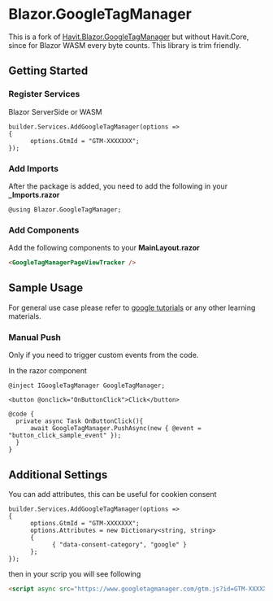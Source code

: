 # Blazor.GoogleTagManager
This is a fork of [Havit.Blazor.GoogleTagManager](https://github.com/havit/Havit.Blazor/tree/master/Havit.Blazor.GoogleTagManager) but without Havit.Core, since for Blazor WASM every byte counts.
This library is trim friendly.

## Getting Started
### Register Services
Blazor ServerSide or WASM
```CSharp
builder.Services.AddGoogleTagManager(options =>
{
      options.GtmId = "GTM-XXXXXXX";
});
```

### Add Imports
After the package is added, you need to add the following in your **_Imports.razor**
```CSharp
@using Blazor.GoogleTagManager;
```

### Add Components
Add the following components to your **MainLayout.razor**
```HTML
<GoogleTagManagerPageViewTracker />
```

## Sample Usage
For general use case please refer to [google tutorials](https://support.google.com/tagmanager/answer/6103696?hl=en) or any other learning materials.

### Manual Push
Only if you need to trigger custom events from the code.

In the razor component
```CSharp
@inject IGoogleTagManager GoogleTagManager;

<button @onclick="OnButtonClick">Click</button>

@code {
  private async Task OnButtonClick(){
      await GoogleTagManager.PushAsync(new { @event = "button_click_sample_event" });
  }
}
```

## Additional Settings
You can add attributes, this can be useful for cookien consent
```CSharp
builder.Services.AddGoogleTagManager(options =>
{
      options.GtmId = "GTM-XXXXXXX";
      options.Attributes = new Dictionary<string, string>
      {
            { "data-consent-category", "google" }
      };
});
```
then in your scrip you will see following
```HTML
<script async src="https://www.googletagmanager.com/gtm.js?id=GTM-XXXXXXX" data-consent-category="google"></script>
```
